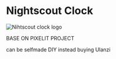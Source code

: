 # Nightscout Clock

![Nihtscout clock logo](https://github.com/ktomy/nightscout-clock/assets/1446257/1198c06d-b017-409d-aca3-2bca63581ecb)

BASE ON PIXELIT PROJECT

can be selfmade DIY instead buying Ulanzi
